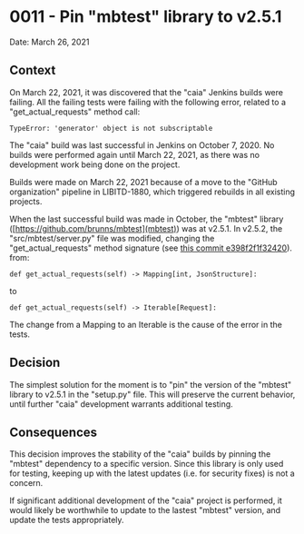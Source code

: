 # 0011 - Pin "mbtest" library to v2.5.1

Date: March 26, 2021

## Context

On March 22, 2021, it was discovered that the "caia" Jenkins builds were
failing. All the failing tests were failing with the following error, related
to a "get_actual_requests" method call:

```
TypeError: 'generator' object is not subscriptable
```

The "caia" build was last successful in Jenkins on October 7, 2020. No builds
were performed again until March 22, 2021, as there was no development work
being done on the project.

Builds were made on March 22, 2021 because of a move to the
"GitHub organization" pipeline in LIBITD-1880, which triggered rebuilds in all
existing projects.

When the last successful build was made in October, the "mbtest" library
([https://github.com/brunns/mbtest](mbtest)) was at v2.5.1. In v2.5.2, the
"src/mbtest/server.py" file was modified, changing the "get_actual_requests"
method signature (see [this commit e398f2f1f32420](mbtest_commit)). from:

```
def get_actual_requests(self) -> Mapping[int, JsonStructure]:
```

to

```
def get_actual_requests(self) -> Iterable[Request]:
```

The change from a Mapping to an Iterable is the cause of the error in the tests.

## Decision

The simplest solution for the moment is to "pin" the version of the "mbtest"
library to v2.5.1 in the "setup.py" file. This will preserve the current
behavior, until further "caia" development warrants additional testing.

## Consequences

This decision improves the stability of the "caia" builds by pinning the
"mbtest" dependency to a specific version. Since this library is only used
for testing, keeping up with the latest updates (i.e. for security fixes) is
not a concern.

If significant additional development of the "caia" project is performed, it
would likely be worthwhile to update to the lastest "mbtest" version, and update
the tests appropriately.

[mbtest]: https://github.com/brunns/mbtest
[mbtest_commit]: https://github.com/brunns/mbtest/commit/e398f2f1f324209500506cc72fa0a045b2d420f4#diff-f6d8bc80c4ba5a033a4d011f675c4b43767a86fcd51b4463bdad275911ef95b6L159-R161
